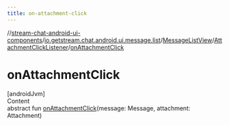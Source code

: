 ```yaml
---
title: on-attachment-click
---
```

//[stream-chat-android-ui-components](../../../../index.md)/[io.getstream.chat.android.ui.message.list](../../index.md)/[MessageListView](../index.md)/[AttachmentClickListener](index.md)/[onAttachmentClick](onAttachmentClick.md)



# onAttachmentClick  
[androidJvm]  
Content  
abstract fun [onAttachmentClick](onAttachmentClick.md)(message: Message, attachment: Attachment)  




